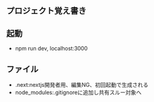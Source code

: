 ## プロジェクト覚え書き

## 起動
- npm run dev, localhost:3000

## ファイル
- .next:nextjs開発者用、編集NG、初回起動で生成される
- node_modules:.gitignoreに追加し共有スルー対象へ
